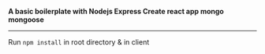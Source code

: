 **A basic boilerplate with Nodejs Express Create react app mongo mongoose**

---

Run `npm install` in root directory & in client

